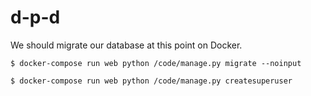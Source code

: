 # d-p-d
We should migrate our database at this point on Docker.

`$ docker-compose run web python /code/manage.py migrate --noinput`

`$ docker-compose run web python /code/manage.py createsuperuser`
